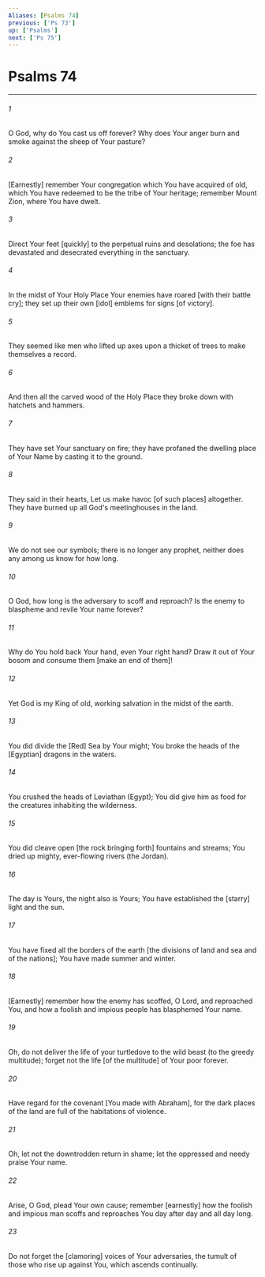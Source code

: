```yaml
---
Aliases: [Psalms 74]
previous: ['Ps 73']
up: ['Psalms']
next: ['Ps 75']
---
```

# Psalms 74

***














###### 1 






O God, why do You cast us off forever? Why does Your anger burn and smoke against the sheep of Your pasture? 













###### 2 






[Earnestly] remember Your congregation which You have acquired of old, which You have redeemed to be the tribe of Your heritage; remember Mount Zion, where You have dwelt. 













###### 3 






Direct Your feet [quickly] to the perpetual ruins and desolations; the foe has devastated and desecrated everything in the sanctuary. 













###### 4 






In the midst of Your Holy Place Your enemies have roared [with their battle cry]; they set up their own [idol] emblems for signs [of victory]. 













###### 5 






They seemed like men who lifted up axes upon a thicket of trees to make themselves a record. 













###### 6 






And then all the carved wood of the Holy Place they broke down with hatchets and hammers. 













###### 7 






They have set Your sanctuary on fire; they have profaned the dwelling place of Your Name by casting it to the ground. 













###### 8 






They said in their hearts, Let us make havoc [of such places] altogether. They have burned up all God's meetinghouses in the land. 













###### 9 






We do not see our symbols; there is no longer any prophet, neither does any among us know for how long. 













###### 10 






O God, how long is the adversary to scoff and reproach? Is the enemy to blaspheme and revile Your name forever? 













###### 11 






Why do You hold back Your hand, even Your right hand? Draw it out of Your bosom and consume them [make an end of them]! 













###### 12 






Yet God is my King of old, working salvation in the midst of the earth. 













###### 13 






You did divide the [Red] Sea by Your might; You broke the heads of the [Egyptian] dragons in the waters. 













###### 14 






You crushed the heads of Leviathan (Egypt); You did give him as food for the creatures inhabiting the wilderness. 













###### 15 






You did cleave open [the rock bringing forth] fountains and streams; You dried up mighty, ever-flowing rivers (the Jordan). 













###### 16 






The day is Yours, the night also is Yours; You have established the [starry] light and the sun. 













###### 17 






You have fixed all the borders of the earth [the divisions of land and sea and of the nations]; You have made summer and winter. 













###### 18 






[Earnestly] remember how the enemy has scoffed, O Lord, and reproached You, and how a foolish and impious people has blasphemed Your name. 













###### 19 






Oh, do not deliver the life of your turtledove to the wild beast (to the greedy multitude); forget not the life [of the multitude] of Your poor forever. 













###### 20 






Have regard for the covenant [You made with Abraham], for the dark places of the land are full of the habitations of violence. 













###### 21 






Oh, let not the downtrodden return in shame; let the oppressed and needy praise Your name. 













###### 22 






Arise, O God, plead Your own cause; remember [earnestly] how the foolish and impious man scoffs and reproaches You day after day and all day long. 













###### 23 






Do not forget the [clamoring] voices of Your adversaries, the tumult of those who rise up against You, which ascends continually.
